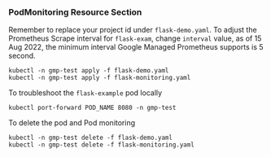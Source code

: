 ### PodMonitoring Resource Section

Remember to replace your project id under `flask-demo.yaml`. To adjust the Prometheus Scrape interval for `flask-exam`, 
change `interval` value, as of 15 Aug 2022, the minimum interval Google Managed Prometheus supports is 5 second. 

```shell
kubectl -n gmp-test apply -f flask-demo.yaml
kubectl -n gmp-test apply -f flask-monitoring.yaml
```

To troubleshoot the `flask-example` pod locally
```shell
kubectl port-forward POD_NAME 8080 -n gmp-test
```

To delete the pod and Pod monitoring
```shell
kubectl -n gmp-test delete -f flask-demo.yaml
kubectl -n gmp-test delete -f flask-monitoring.yaml
```